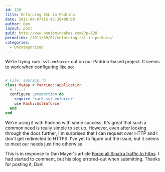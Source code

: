```yaml
---
id: 128
title: Enforcing SSL in Padrino
date: 2011-09-07T15:42:30+00:00
author: Ben
layout: post
guid: http://www.benjaminoakes.com/?p=128
permalink: /2011/09/07/enforcing-ssl-in-padrino/
categories:
  - Uncategorized
---
```

We&#8217;re trying `rack-ssl-enforcer` out on our Padrino-based project. It seems to work when configuring like so:

```ruby

# File: app/app.rb
class MyApp < Padrino::Application
  # [...]
  configure :production do
    require 'rack-ssl-enforcer'
    use Rack::SslEnforcer
  end
end
```

We're using it with Padrino with some success. It's great that such a common need is really simple to set up. However, even after looking through the docs further, I'm surprised that I can request over HTTP and I don't get redirected to HTTPS. I've yet to figure out the issue, but it seems to meet our needs just fine otherwise.

This is in response to Dan Mayer's article [Force all Sinatra traffic to https](http://www.mayerdan.com/2010/08/force_all_sinatra_traffic_to_h.php). I had started to comment, but his blog errored-out when submitting. Thanks for posting it, Dan!